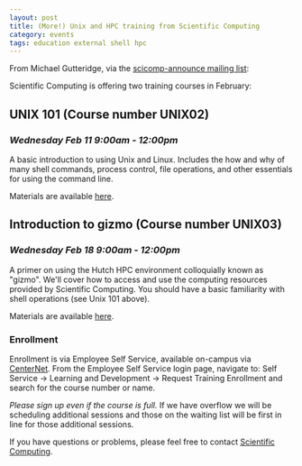 ```yaml
---
layout: post
title: (More!) Unix and HPC training from Scientific Computing
category: events
tags: education external shell hpc
---
```


From Michael Gutteridge, via the [scicomp-announce mailing list](https://lists.fhcrc.org/mailman/listinfo/scicomp-announce):


Scientific Computing is offering two training courses in February:

## UNIX 101 (Course number UNIX02)

### *Wednesday Feb 11 9:00am - 12:00pm*

A basic introduction to using Unix and Linux.
Includes the how and why of many shell commands, process control, file operations, and other essentials for using the command line.

Materials are available [here](https://teams.fhcrc.org/sites/citwiki/SciComp/Training%20Materials/Unix%20101/unix-101.html).


## Introduction to gizmo (Course number UNIX03)

### *Wednesday Feb 18 9:00am - 12:00pm*

A primer on using the Hutch HPC environment colloquially known as "gizmo".
We'll cover how to access and use the computing resources provided by Scientific Computing.
You should have a basic familiarity with shell operations (see Unix 101 above).

Materials are available [here](https://teams.fhcrc.org/sites/citwiki/SciComp/Training%20Materials/Introduction%20to%20Gizmo/gizmo-101.html#slide1).


### Enrollment

Enrollment is via Employee Self Service, available on-campus via [CenterNet](https://centernet.fhcrc.org).
From the Employee Self Service login page, navigate to:
Self Service &rarr; Learning and Development &rarr; Request Training Enrollment and search for the course number or name.

*Please sign up even if the course is full.*
If we have overflow we will be scheduling additional sessions and those on the waiting list will be first in line for those additional sessions.

If you have questions or problems, please feel free to contact [Scientific Computing](mailto:scicomp@fredhutch.org).
